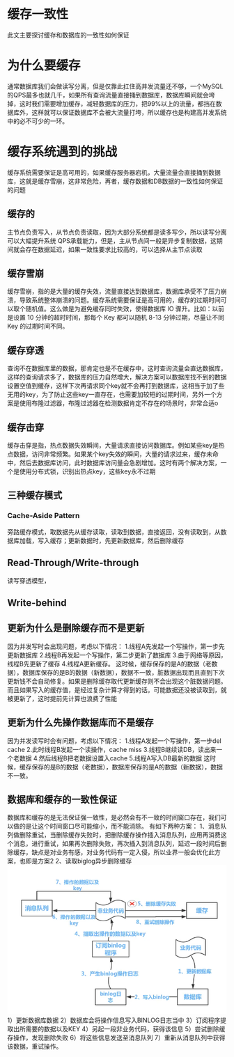 # 缓存一致性
此文主要探讨缓存和数据库的一致性如何保证

# 为什么要缓存
通常数据库我们会做读写分离，但是仅靠此扛住高并发流量还不够，一个MySQL的QPS最多也就几千，如果所有查询流量直接捅到数据库，数据库瞬间就会垮掉，这时我们需要增加缓存，减轻数据库的压力，把99%以上的流量，都挡在数据库外，这样就可以保证数据库不会被大流量打垮，所以缓存也是构建高并发系统中的必不可少的一环。

# 缓存系统遇到的挑战
缓存系统需要保证是高可用的，如果缓存服务器宕机，大量流量会直接捅到数据库，这就是缓存雪崩，这非常危险，再者，缓存数据和DB数据的一致性如何保证的问题

## 缓存的
主节点负责写入，从节点负责读取，因为大部分系统都是读多写少，所以读写分离可以大幅提升系统 QPS承载能力，但是，主从节点间一般是异步复制数据，这期间就会存在数据延迟，如果一致性要求比较高的，可以选择从主节点读取

## 缓存雪崩
缓存雪崩，指的是大量的缓存失效，流量直接达到数据库，数据库承受不了压力崩溃，导致系统整体崩溃的问题。缓存系统需要保证是高可用的，缓存的过期时间可以取个随机值。这么做是为避免缓存同时失效，使得数据库 IO 骤升。比如：以前是设置 10 分钟的超时时间，那每个 Key 都可以随机 8-13 分钟过期，尽量让不同 Key 的过期时间不同。

## 缓存穿透
查询不在数据库里的数据，那肯定也是不在缓存中，这时查询流量会直达数据库，这样的查询请求多了，数据库的压力自然增大，解决方案可以数据库找不到的数据设置空值到缓存，这样下次再请求同个key就不会再打到数据库，这相当于加了些无用的key，为了防止这些key一直存在，也需要加较短的过期时间，另外一个方案是使用布隆过滤器，布隆过滤器在检测数据肯定不存在的场景时，非常合适o

## 缓存击穿
缓存击穿是指，热点数据失效瞬间，大量请求直接访问数据库。例如某些key是热点数据，访问非常频繁。如果某个key失效的瞬间，大量的请求过来，缓存未命中，然后去数据库访问，此时数据库访问量会急剧增加。这时有两个解决方案，一个是使用分布式锁，识别出热点key，这些key永不过期

## 三种缓存模式
### Cache-Aside Pattern
旁路缓存模式，取数据先从缓存读取，读取到数据，直接返回，没有读取到，从数据库加载，写入缓存；更新数据时，先更新数据库，然后删除缓存

## Read-Through/Write-through
读写穿透模型，

## Write-behind

## 更新为什么是删除缓存而不是更新
因为并发写时会出现问题，考虑以下情况：
1.线程A先发起一个写操作，第一步先更新数据库
2.线程B再发起一个写操作，第二步更新了数据库
3.由于网络等原因，线程B先更新了缓存
4.线程A更新缓存。
这时候，缓存保存的是A的数据（老数据），数据库保存的是B的数据（新数据），数据不一致，脏数据出现而且直到下次更新钱不会自动修复。如果是删除缓存取代更新缓存则不会出现这个脏数据问题。而且如果写入的缓存值，是经过复杂计算才得到的话。可能数据还没被读取到，就被更新了，这时提前先计算也浪费了性能

## 更新为什么先操作数据库而不是缓存
因为并发读写时会有问题，考虑以下情况：
1.线程A发起一个写操作，第一步del cache
2.此时线程B发起一个读操作，cache miss
3.线程B继续读DB，读出来一个老数据
4.然后线程B把老数据设置入cache
5.线程A写入DB最新的数据
这时候，缓存保存的是B的数据（老数据），数据库保存的是A的数据（新数据），数据不一致。

## 数据库和缓存的一致性保证
数据库和缓存的是无法保证强一致性，是必然会有不一致的时间窗口存在，我们可以做的是让这个时间窗口尽可能缩小，而不能消除。
有如下两种方案：
1、消息队列做删除重试，当删除缓存失败时，把删除缓存操作插入消息队列，应用再消费这个消息，进行重试，如果再次删除失败，再次插入到消息队列，延迟一段时间后删除缓存，缺点是对业务有感，对业务代码有一定入侵，所以业界一般会优化此方案，也即是方案2
2、读取biglog异步删除缓存
![alt text](image.png)
1）更新数据库数据
2）数据库会将操作信息写入BINLOG日志当中
3）订阅程序提取出所需要的数据以及KEY
4）另起一段非业务代码，获得该信息
5）尝试删除缓存操作，发现删除失败
6）将这些信息发送至消息队列
7）重新从消息队列中获得该数据，重试操作。
